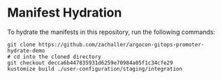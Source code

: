 # Manifest Hydration

To hydrate the manifests in this repository, run the following commands:

```shell
git clone https://github.com/zachaller/argocon-gitops-promoter-hydrate-demo
# cd into the cloned directory
git checkout decca6b447835931d6259e70984a05f1c34cfe29
kustomize build ./user-configuration/staging/integration
```
